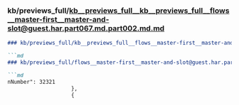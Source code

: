 ### kb/previews_full/kb__previews_full__kb__previews_full__flows__master-first__master-and-slot@guest.har.part067.md.part002.md.md

```md
### kb/previews_full/kb__previews_full__flows__master-first__master-and-slot@guest.har.part067.md.part002.md

```md
### kb/previews_full/flows__master-first__master-and-slot@guest.har.part067.md (part 002)

```md
nNumber": 32321
                    },
                    {
        
```

```

```

```
